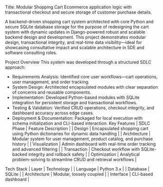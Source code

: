 Title: Modular Shopping Cart Ecommerce application logic with transactional checkout and secure storage of customer purchase details.

A backend-driven shopping cart system architected with core Python and secure SQLite database storage for the purpose of redesigning the cart system with dynamic updates in Django-powered robust and scalable backend design and development.
This project demonstrates modular design, transactional integrity, and real-time data visibility—ideal for showcasing consultative impact and scalable architecture in SDE and software consulting roles.

Project Overview
This system was developed through a structured SDLC approach:
- Requirements Analysis: Identified core user workflows—cart operations, user management, and order tracking.
- System Design: Architected encapsulated modules with clear separation of concerns and reusable components.
- Implementation: Developed Python-based modules with SQLite integration for persistent storage and transactional workflows.
- Testing & Validation: Verified CRUD operations, checkout integrity, and dashboard accuracy across edge cases.
- Deployment & Documentation: Packaged for local execution with schema initialization and CLI-based interaction.
Key Features
| SDLC Phase | Feature Description | 
| Design | Encapsulated shopping cart using Python dictionaries for dynamic data handling | 
| Architecture | Modular system for user management, product catalog, and purchase history | 
| Visualization | Admin dashboard with real-time order tracking and advanced filtering | 
| Transaction | Checkout workflow with SQLite-backed integrity and rollback safety | 
| Optimization | Analytical problem-solving to streamline CRUD and retrieval workflows | 


Tech Stack
| Layer | Technology | 
| Language | Python 3.x | 
| Database | SQLite | 
| Architecture | Modular, loosely coupled | 
| Interface | CLI-based dashboard | 

